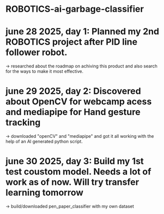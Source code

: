 # ROBOTICS-ai-garbage-classifier

# june 28 2025, day 1: Planned my 2nd ROBOTICS project after PID line follower robot.
-> researched about the roadmap on achiving this product and also search for the ways to make it most effective.

# june 29 2025, day 2: Discovered about OpenCV for webcamp acess and mediapipe for Hand gesture tracking
-> downloaded "openCV" and "mediapipe" and got it all working with the help of an AI generated python script.

# june 30 2025, day 3: Build my 1st test coustom model. Needs a lot of work as of now. Will try transfer learning tomorrow
-> build/downloaded pen_paper_classifier with my own dataset

